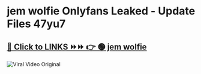 
 # jem wolfie Onlyfans Leaked - Update Files 47yu7

## <h2><a href="https://clipsfans.com/jem_wolfie&ref=git">🔗 Click to LINKS ⏩⏩ 👉 🟢 jem wolfie </a></h2>

<a href="https://clipsfans.com/jem_wolfie&ref=git" rel="nofollow" data-target="animated-image.originalLink"><img src="https://i.ibb.co.com/xMMVF88/686577567.gif" alt="Viral Video Original" style="max-width: 100%; display: inline-block;" data-target="animated-image.originalImage"></a>

